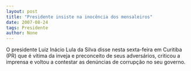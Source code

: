 ```yaml
---
layout: post
title: "Presidente insiste na inocência dos mensaleiros"
date: 2007-08-24
tags: Presidente
author: None
---
```

O presidente Luiz In&aacute;cio Lula da Silva disse nesta sexta-feira em Curitiba (PR) que &eacute; v&iacute;tima da inveja e preconceito de seus advers&aacute;rios, criticou a imprensa e voltou a contestar as den&uacute;ncias de corrup&ccedil;&atilde;o no seu governo.
 